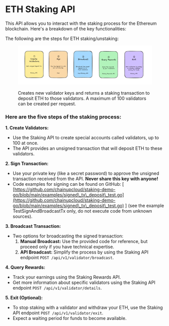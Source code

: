 # ETH Staking API

This API allows you to interact with the staking process for the Ethereum blockchain. Here's a breakdown of the key functionalities:

The following are the steps for ETH staking/unstaking:

<figure><img src="../../.gitbook/assets/image (88).png" alt=""><figcaption><p>Creates new validator keys and returns a staking transaction to deposit ETH to those validators. A maximum of 100 validators can be created per request.</p></figcaption></figure>

### **Here are the five steps of the staking process:**

**1. Create Validators:**

* Use the Staking API to create special accounts called validators, up to 100 at once.
* The API provides an unsigned transaction that will deposit ETH to these validators.

**2. Sign Transaction:**

* Use your private key (like a secret password) to approve the unsigned transaction received from the API. **Never share this key with anyone!**
* Code examples for signing can be found on GitHub: \[ [https://github.com/chainupcloud/staking-demo-go/blob/main/examples/signed\_tx\_deposit\_test.go](https://github.com/chainupcloud/staking-demo-go/blob/main/examples/signed\_tx\_deposit\_test.go)  ] (see the example TestSignAndBroadcastTx only, do not execute code from unknown sources).

**3. Broadcast Transaction:**

* Two options for broadcasting the signed transaction:
  1. **Manual Broadcast:** Use the provided code for reference, but proceed only if you have technical expertise.
  2. **API Broadcast:** Simplify the process by using the Staking API endpoint `POST /api/v1/validator/broadcast`.

**4. Query Rewards:**

* Track your earnings using the Staking Rewards API.
* Get more information about specific validators using the Staking API endpoint `POST /api/v1/validator/details`.

**5. Exit (Optional):**

* To stop staking with a validator and withdraw your ETH, use the Staking API endpoint `POST /api/v1/validator/exit`.
* Expect a waiting period for funds to become available.

